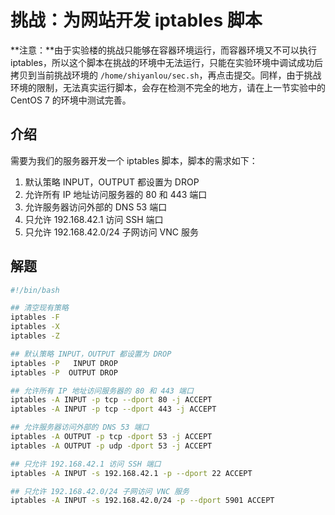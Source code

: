 # 挑战：为网站开发 iptables 脚本

**注意：**由于实验楼的挑战只能够在容器环境运行，而容器环境又不可以执行 iptables，所以这个脚本在挑战的环境中无法运行，只能在实验环境中调试成功后拷贝到当前挑战环境的 `/home/shiyanlou/sec.sh`，再点击提交。同样，由于挑战环境的限制，无法真实运行脚本，会存在检测不完全的地方，请在上一节实验中的 CentOS 7 的环境中测试完善。

## 介绍

需要为我们的服务器开发一个 iptables 脚本，脚本的需求如下：

1. 默认策略 INPUT，OUTPUT 都设置为 DROP
2. 允许所有 IP 地址访问服务器的 80 和 443 端口
3. 允许服务器访问外部的 DNS 53 端口
4. 只允许 192.168.42.1 访问 SSH 端口
5. 只允许 192.168.42.0/24 子网访问 VNC 服务



## 解题

```bash
#!/bin/bash

## 清空现有策略
iptables -F
iptables -X
iptables -Z

## 默认策略 INPUT，OUTPUT 都设置为 DROP
iptables -P   INPUT DROP
iptables -P  OUTPUT DROP

## 允许所有 IP 地址访问服务器的 80 和 443 端口
iptables -A INPUT -p tcp --dport 80 -j ACCEPT
iptables -A INPUT -p tcp --dport 443 -j ACCEPT

## 允许服务器访问外部的 DNS 53 端口
iptables -A OUTPUT -p tcp -dport 53 -j ACCEPT
iptables -A OUTPUT -p udp -dport 53 -j ACCEPT

## 只允许 192.168.42.1 访问 SSH 端口
iptables -A INPUT -s 192.168.42.1 -p --dport 22 ACCEPT

## 只允许 192.168.42.0/24 子网访问 VNC 服务
iptables -A INPUT -s 192.168.42.0/24 -p --dport 5901 ACCEPT

```

